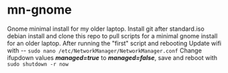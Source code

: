 # mn-gnome
Gnome minimal install for my older laptop.
Install git after standard.iso debian install and clone this repo to pull scripts for 
a minimal gnome install for an older laptop.
After running the "first" script and rebooting
Update wifi with -- `sudo nano /etc/NetworkManager/NetworkManager.conf`
Change ifupdown values ***managed=true*** to ***managed=false***, save and reboot with
`sudo shutdown -r now`


